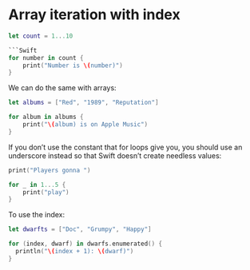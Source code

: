 # Array iteration with index

```Swift
let count = 1...10

```Swift
for number in count {
    print("Number is \(number)")
}
```

We can do the same with arrays:

```Swift
let albums = ["Red", "1989", "Reputation"]

for album in albums {
    print("\(album) is on Apple Music")
}
```

If you don’t use the constant that for loops give you, you should use an underscore instead so that Swift doesn’t create needless values:

```Swift
print("Players gonna ")

for _ in 1...5 {
    print("play")
}
```

To use the index:

```Swift
let dwarfts = ["Doc", "Grumpy", "Happy"]

for (index, dwarf) in dwarfs.enumerated() {
  println("\(index + 1): \(dwarf)")
}
```